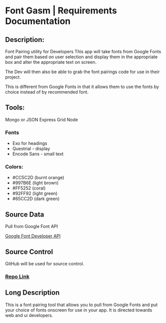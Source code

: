 # Font Gasm | Requirements Documentation

## Description: 

Font Pairing utility for Developers
This app will take fonts from Google Fonts and pair them based on user selection and display them in the appropriate box and alter the appropriate text on screen.

The Dev will then also be able to grab the font pairings code for use in their project.

This is different from Google Fonts in that it allows them to use the fonts by choice instead of by recommended font. 

## Tools:

Mongo or JSON
Express
Grid
Node

### Fonts

- Exo for headings
- Questrial - display
- Encode Sans - small text

### Colors:

- #CC5C2D (burnt orange)
- #997B6E (light brown)
- #FF5252   (coral)
- #92FF92 (light green)
- #65CC2D (dark green)

## Source Data

Pull from Google Font API

[Google Font Developer API]("https://developers.google.com/fonts/docs/developer_api")

## Source Control
GitHub will be used for source control.
### [Repo Link]("https://github.com/alertNiKole/FontGasm.git")
##
##
## Long Description
This is a font pairing tool that allows you to pull from Google Fonts and put your choice of fonts onscreen for use in your app.  It is directed towards web and ui developers. 

